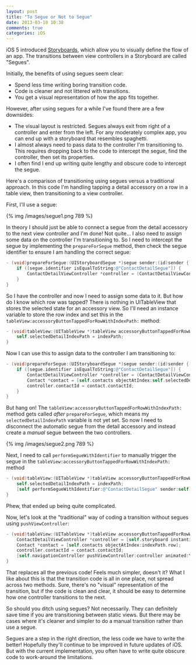 ```yaml
---
layout: post
title: "To Segue or Not to Segue"
date: 2013-03-19 10:38
comments: true
categories: iOS
---
```

iOS 5 introduced [Storyboards](http://www.raywenderlich.com/5138/beginning-storyboards-in-ios-5-part-1), which allow you to visually define the flow of an app. The transitions between view controllers in a Storyboard are called "Segues".

Initially, the benefits of using segues seem clear:

*	Spend less time writing boring transition code.
*	Code is cleaner and not littered with transitions.
*	You get a visual representation of how the app fits together.

However, after using segues for a while I've found there are a few downsides:

* The visual layout is restricted. Segues always exit from right of a controller and enter from  the left. For any moderately complex app, you can end up with a storyboard that resembles spaghetti.
* I almost always need to pass data to the controller I'm transitioning to. This requires dropping back to the code to intercept the segue, find the controller, then set its properties.
* I often find I end up writing quite lengthy and obscure code to intercept the segue.

Here's a comparison of transitioning using segues versus a traditional approach. In this code I'm handling tapping a detail accessory on a row in a table view, then transitioning to a view controller.

First, I'll use a segue:

{% img /images/segue1.png 789 %}

In theory I should just be able to connect a segue from the detail accessory to the next view controller and I'm done! Not quite... I also need to assign some data on the controller I'm transitioning to. So I need to intercept the segue by implementing the <code>prepareForSegue</code> method, then check the segue identifier to ensure I am handling the correct segue:

``` objective-c
- (void)prepareForSegue:(UIStoryboardSegue *)segue sender:(id)sender {
    if ([segue.identifier isEqualToString:@"ContactDetailSegue"]) {
        ContactDetailViewController *controller = (ContactDetailViewController *)segue.destinationViewController;
    }
}
```

So I have the controller and now I need to assign some data to it. But how do I know which row was tapped? There is nothing in UITableView that stores the selected state for an accessory view. So I'll need an instance variable to store the row index and set this in the <code>tableView:accessoryButtonTappedForRowWithIndexPath:</code> method:

``` objective-c
- (void)tableView:(UITableView *)tableView accessoryButtonTappedForRowWithIndexPath:(NSIndexPath *)indexPath {
    self.selectedDetailIndexPath = indexPath;
}
```

Now I can use this to assign data to the controller I am transitioning to:

``` objective-c
- (void)prepareForSegue:(UIStoryboardSegue *)segue sender:(id)sender {
    if ([segue.identifier isEqualToString:@"ContactDetailSegue"]) {
        ContactDetailViewController *controller = (ContactDetailViewController *)segue.destinationViewController;
        Contact *contact = [self.contacts objectAtIndex:self.selectedDetailIndexPath.row];
        controller.contactId = contact.contactId;
    }
}
```

But hang on! The <code>tableView:accessoryButtonTappedForRowWithIndexPath:</code> method gets called <em>after</em> <code>prepareForSegue</code>, which means my <code>selectedDetailIndexPath</code> variable is not yet set. So now I need to disconnect the automatic segue from the detail accessory and instead create a <em>manual</em> segue between the two controllers.

{% img /images/segue2.png 789 %}

Next, I need to call <code>performSegueWithIdentifier</code> to manually trigger the segue in the <code>tableView:accessoryButtonTappedForRowWithIndexPath:</code> method

``` objective-c
- (void)tableView:(UITableView *)tableView accessoryButtonTappedForRowWithIndexPath:(NSIndexPath *)indexPath {
    self.selectedDetailIndexPath = indexPath;
    [self performSegueWithIdentifier:@"ContactDetailSegue" sender:self];
}
```

Phew, that ended up being quite complicated.

Now, let's look at the "traditional" way of coding a transition without segues using <code>pushViewController</code>:

``` objective-c
- (void)tableView:(UITableView *)tableView accessoryButtonTappedForRowWithIndexPath:(NSIndexPath *)indexPath {
    ContactDetailViewController *controller = [self.storyboard instantiateViewControllerWithIdentifier:@"ContactDetailViewController"];
    Contact *contact = [self.contacts objectAtIndex:indexPath.row];
    controller.contactId = contact.contactId;
    [self.navigationController pushViewController:controller animated:YES];
}
```

That replaces all the previous code! Feels much simpler, doesn't it? What I like about this is that the transition code is all in one place, not spread across two methods. Sure, there's no "visual" representation of the transition, but if the code is clean and clear, it should be easy to determine how one controller transitions to the next.

So should you ditch using segues? Not necessarily. They can definitely save time if you are transitioning between static views. But there may be cases where it's cleaner and simpler to do a manual transition rather than use a segue.

Segues are a step in the right direction, the less code we have to write the better! Hopefully they'll continue to be improved in future updates of iOS. But with the current implementation, you often have to write quite obscure code to work-around the limitations.